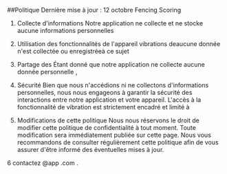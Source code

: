 ##Politique 
Dernière mise à jour : 12 octobre
Fencing Scoring

1. Collecte d'informations
Notre application ne collecte et ne stocke aucune informations personnelles 

2. Utilisation des fonctionnalités de l'appareil
vibrations deaucune donnée n'est collectée ou enregistréeà ce sujet

3. Partage des
Étant donné que notre application ne collecte aucune donnée personnelle ,

4. Sécurité
Bien que nous n'accédions ni ne collectons d'informations personnelles, nous nous engageons à garantir la sécurité des interactions entre notre application et votre appareil. L'accès à la fonctionnalité de vibration est strictement encadré et limité à

5. Modifications de cette politique
Nous nous réservons le droit de modifier cette politique de confidentialité à tout moment. Toute modification sera immédiatement publiée sur cette page. Nous vous recommandons de consulter régulièrement cette politique afin de vous assurer d'être informé des éventuelles mises à jour.

6
contactez @app .com .
